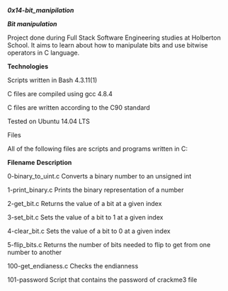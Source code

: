 ***0x14-bit_manipilation***

***Bit manipulation***

Project done during Full Stack Software Engineering studies at Holberton School. It aims to learn about how to manipulate bits and use bitwise operators in C language.



**Technologies**

Scripts written in Bash 4.3.11(1)

C files are compiled using gcc 4.8.4

C files are written according to the C90 standard

Tested on Ubuntu 14.04 LTS

Files

All of the following files are scripts and programs written in C:



**Filename**	**Description**

0-binary_to_uint.c	Converts a binary number to an unsigned int

1-print_binary.c	Prints the binary representation of a number

2-get_bit.c	Returns the value of a bit at a given index

3-set_bit.c	Sets the value of a bit to 1 at a given index

4-clear_bit.c	Sets the value of a bit to 0 at a given index

5-flip_bits.c	Returns the number of bits needed to flip to get from one number to another

100-get_endianess.c	Checks the endianness

101-password	Script that contains the password of crackme3 file
